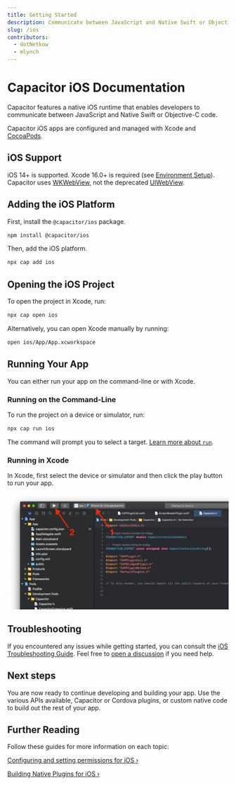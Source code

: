 ```yaml
---
title: Getting Started
description: Communicate between JavaScript and Native Swift or Objective-C code
slug: /ios
contributors:
  - dotNetkow
  - mlynch
---
```


# Capacitor iOS Documentation

Capacitor features a native iOS runtime that enables developers to communicate between JavaScript and Native Swift or Objective-C code.

Capacitor iOS apps are configured and managed with Xcode and [CocoaPods](https://cocoapods.org/).

## iOS Support

iOS 14+ is supported. Xcode 16.0+ is required (see [Environment Setup](/main/getting-started/environment-setup.md#ios-requirements)). Capacitor uses [WKWebView](https://developer.apple.com/documentation/webkit/wkwebview), not the deprecated [UIWebView](https://developer.apple.com/documentation/uikit/uiwebview).

## Adding the iOS Platform

First, install the `@capacitor/ios` package.

```bash
npm install @capacitor/ios
```

Then, add the iOS platform.

```bash
npx cap add ios
```

## Opening the iOS Project

To open the project in Xcode, run:

```bash
npx cap open ios
```

Alternatively, you can open Xcode manually by running:

```bash
open ios/App/App.xcworkspace
```

## Running Your App

You can either run your app on the command-line or with Xcode.

### Running on the Command-Line

To run the project on a device or simulator, run:

```bash
npx cap run ios
```

The command will prompt you to select a target. [Learn more about `run`](/cli/commands/run.md).

### Running in Xcode

In Xcode, first select the device or simulator and then click the play button to run your app.

![Running your app](../../../static/img/v6/docs/ios/running.png)

## Troubleshooting

If you encountered any issues while getting started, you can consult the [iOS Troubleshooting Guide](/main/ios/troubleshooting.md). Feel free to [open a discussion](https://github.com/ionic-team/capacitor/discussions/) if you need help.

## Next steps

You are now ready to continue developing and building your app. Use the various APIs available, Capacitor or Cordova plugins, or custom native code to build out the rest of your app.

## Further Reading

Follow these guides for more information on each topic:

[Configuring and setting permissions for iOS &#8250;](/main/ios/configuration.md)

[Building Native Plugins for iOS &#8250;](/plugins/creating-plugins/ios-guide.md)
